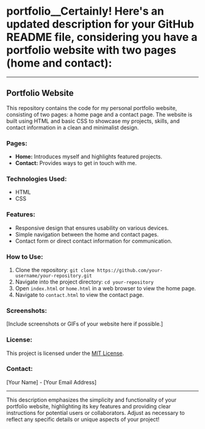 # portfolio__Certainly! Here's an updated description for your GitHub README file, considering you have a portfolio website with two pages (home and contact):

---

## Portfolio Website

This repository contains the code for my personal portfolio website, consisting of two pages: a home page and a contact page. The website is built using HTML and basic CSS to showcase my projects, skills, and contact information in a clean and minimalist design.

### Pages:
- **Home:** Introduces myself and highlights featured projects.
- **Contact:** Provides ways to get in touch with me.

### Technologies Used:
- HTML
- CSS

### Features:
- Responsive design that ensures usability on various devices.
- Simple navigation between the home and contact pages.
- Contact form or direct contact information for communication.

### How to Use:
1. Clone the repository: `git clone https://github.com/your-username/your-repository.git`
2. Navigate into the project directory: `cd your-repository`
3. Open `index.html` or `home.html` in a web browser to view the home page.
4. Navigate to `contact.html` to view the contact page.

### Screenshots:
[Include screenshots or GIFs of your website here if possible.]

### License:
This project is licensed under the [MIT License](link-to-license).

### Contact:
[Your Name] - [Your Email Address]

---

This description emphasizes the simplicity and functionality of your portfolio website, highlighting its key features and providing clear instructions for potential users or collaborators. Adjust as necessary to reflect any specific details or unique aspects of your project!
